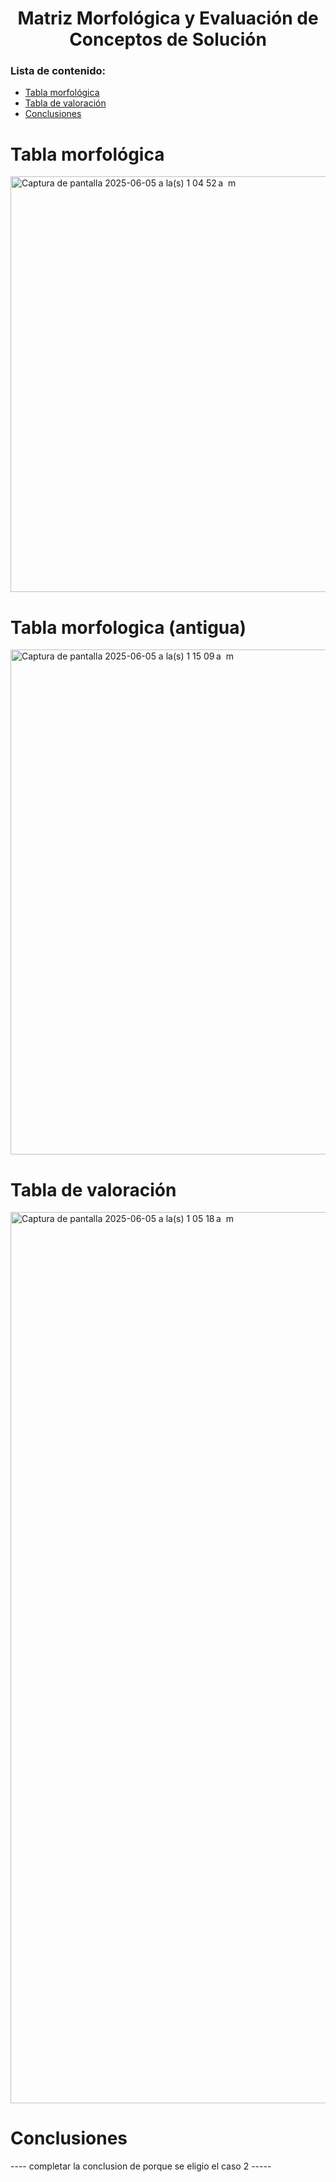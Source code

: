 <h1 align="center">Matriz Morfológica y Evaluación de Conceptos de Solución</h1>

### Lista de contenido:
* [Tabla morfológica ](#Tabla_morfológica)
* [Tabla de valoración](#Tabla_de_valoración)
* [Conclusiones](#Conclusiones)
# Tabla morfológica 
<img width="665" alt="Captura de pantalla 2025-06-05 a la(s) 1 04 52 a  m" src="https://github.com/user-attachments/assets/d47c4c5d-0dcb-4698-b6ca-a029088b4d2a" />

# Tabla morfologica (antigua)
<img width="808" alt="Captura de pantalla 2025-06-05 a la(s) 1 15 09 a  m" src="https://github.com/user-attachments/assets/baf76380-52f6-4529-81a3-c57b6eabf98b" />


# Tabla de valoración 
<img width="1426" alt="Captura de pantalla 2025-06-05 a la(s) 1 05 18 a  m" src="https://github.com/user-attachments/assets/086bf316-9c5c-4e44-81c6-2d2f8181d0e2" />

# Conclusiones 
---- completar la conclusion de porque se eligio el caso 2 -----
